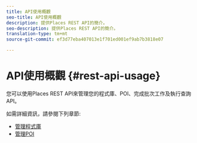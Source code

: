 ```yaml
---
title: API使用概觀
seo-title: API使用概觀
description: 提供Places REST API的簡介。
seo-description: 提供Places REST API的簡介。
translation-type: tm+mt
source-git-commit: ef3d77eba407013e1f701ed001ef9ab7b3818e07

---
```



# API使用概觀 {#rest-api-usage}

您可以使用Places REST API來管理您的程式庫、POI、完成批次工作及執行查詢API。

如需詳細資訊，請參閱下列章節:

* [管理程式庫](/help/places-rest-apis/api-usage/manage-libraries/manage-libraries.md)
* [管理POI](/help/places-rest-apis/api-usage/manage-pois/manage-pois.md)
